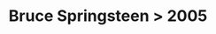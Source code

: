 ---
permalink: /projects/graphics/bootleg-covers/bruce/2005
title: 'Bruce Springsteen > 2005'
artist: 'Bruce_Springsteen'
year: '2005'
layout: bootlegs
header:
  overlay_image: /assets/img/graphics/bootleg-covers/features/bruce/2005.jpg
---